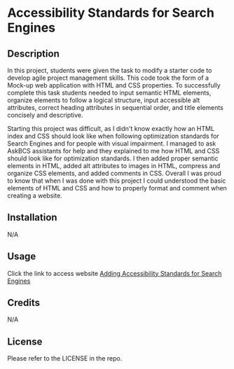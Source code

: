 # Accessibility Standards for Search Engines

## Description

In this project, students were given the task to modify a starter code to develop agile project management skills. This code took the form of a Mock-up web application with HTML and CSS properties. To successfully complete this task students needed to input semantic HTML elements, organize elements to follow a logical structure, input accessible alt attributes, correct heading attributes in sequential order, and title elements concisely and descriptive. 

Starting this project was difficult, as I didn't know exactly how an HTML index and CSS should look like when following optimization standards for Search Engines and for people with visual impairment. I managed to ask AskBCS assistants for help and they explained to me how HTML and CSS should look like for optimization standards. I then added proper semantic elements in HTML, added alt attributes to images in HTML, compress and organize CSS elements, and added comments in CSS. Overall I was proud to know that when I was done with this project I could understood the basic elements of HTML and CSS and how to properly format and comment when creating a website.

## Installation

N/A

## Usage

Click the link to access website [Adding Accessibility Standards for Search Engines](https://ajjeroni.github.io/Accessibility-Standards-for-Search-Engines/)


## Credits

N/A

## License

Please refer to the LICENSE in the repo.
